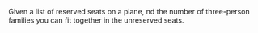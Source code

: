 Given a list of reserved seats on a plane, nd the number of three-person families you can fit together in the unreserved seats.
